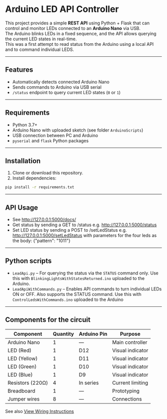 # Arduino LED API Controller

This project provides a simple **REST API** using Python + Flask that can control and monitor LEDs connected to an **Arduino Nano** via USB.  
The Arduino blinks LEDs in a fixed sequence, and the API allows querying the current LED states in real-time.  
This was a first attempt to read status from the Arduino using a local API and to command individual LEDS.

---

## Features

- Automatically detects connected Arduino Nano
- Sends commands to Arduino via USB serial
- `/status` endpoint to query current LED states (`0` or `1`)

---

## Requirements

- Python 3.7+
- Arduino Nano with uploaded sketch (see folder `ArduinoScripts`)
- USB connection between PC and Arduino
- `pyserial` and `flask` Python packages

---

## Installation

1. Clone or download this repository.
2. Install dependencies:

```bash
pip install -r requirements.txt
```

---

## API Usage
- See http://127.0.0.1:5000/docs/
- Get status by sending a GET to /status e.g. http://127.0.0.1:5000/status
- Set LED status by sending a POST to /setLedStatus e.g. http://127.0.0.1:5000/setLedStatus with parameters for the four leds as the body: {"pattern": "1011"}

---

## Python scripts

- `LeadApi.py` – For querying the status via the `STATUS` command only. Use this with `BlinkingLightsWithStatesReturned.ino` uploaded to the Arduino.
- `LeadApiWithCommands.py` – Enables API commands to turn individual LEDs ON or OFF. Also supports the STATUS command. Use this with `ControlLedsWithCommands.ino` uploaded to the Arduino

---

## Components for the circuit

| Component        | Quantity | Arduino Pin | Purpose          |
|------------------|----------|-------------|------------------|
| Arduino Nano     | 1        | —           | Main controller  |
| LED (Red)        | 1        | D12         | Visual indicator |
| LED (Yellow)     | 1        | D11         | Visual indicator |
| LED (Green)      | 1        | D10         | Visual indicator |
| LED (Blue)       | 1        | D9          | Visual indicator |
| Resistors (220Ω) | 4        | In series   | Current limiting |
| Breadboard       | 1        | —           | Prototyping      |
| Jumper wires     | 8        | —           | Connections      |

See also [View Wiring Instructions](wiring.md)
